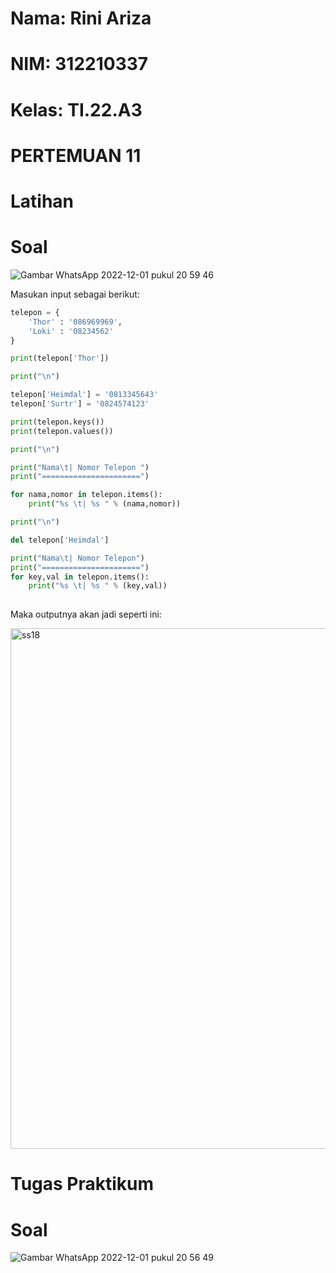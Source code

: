 # Nama: Rini Ariza
# NIM: 312210337
# Kelas: TI.22.A3

# PERTEMUAN 11
# Latihan

# Soal

![Gambar WhatsApp 2022-12-01 pukul 20 59 46](https://user-images.githubusercontent.com/115542704/205072115-e6e81a4c-a756-45a9-8a85-f736149f7c3e.jpg)


Masukan input sebagai berikut:

```python
telepon = {
    'Thor' : '086969969',
    'Loki' : '08234562'
}

print(telepon['Thor'])

print("\n")

telepon['Heimdal'] = '0813345643'
telepon['Surtr'] = '0824574123'

print(telepon.keys())
print(telepon.values())

print("\n")

print("Nama\t| Nomor Telepon ")
print("======================")

for nama,nomor in telepon.items():
    print("%s \t| %s " % (nama,nomor))

print("\n")

del telepon['Heimdal']

print("Nama\t| Nomor Telepon")
print("======================")
for key,val in telepon.items():
    print("%s \t| %s " % (key,val))
    
```

Maka outputnya akan jadi seperti ini:

<img width="833" alt="ss18" src="https://user-images.githubusercontent.com/115542704/205069437-a1427f27-1ba4-406f-a7a8-8d8c413ee2d1.png">

# Tugas Praktikum
# Soal

![Gambar WhatsApp 2022-12-01 pukul 20 56 49](https://user-images.githubusercontent.com/115542704/205071982-1c73b6dc-e515-4426-907e-3512dd016e5f.jpg)



